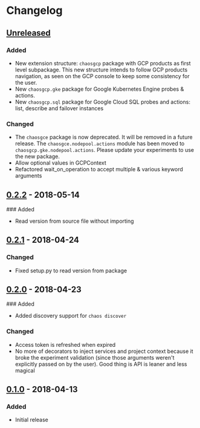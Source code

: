 # Changelog

## [Unreleased][]

[Unreleased]: https://github.com/chaostoolkit-incubator/chaostoolkit-google-cloud/compare/0.2.2...HEAD

### Added

-   New extension structure: 
    `chaosgcp` package with GCP products as first level subpackage.
    This new structure intends to follow GCP products navigation, as seen
    on the GCP console to keep some consistency for the user.
-   New `chaosgcp.gke` package for Google Kubernetes Engine probes & actions.
-   New `chaosgcp.sql` package for Google Cloud SQL probes and actions: 
    list, describe and failover instances

### Changed

-   The `chaosgce` package is now deprecated. It will be removed in a future
    release. The `chaosgce.nodepool.actions` module has been moved to
    `chaosgcp.gke.nodepool.actions`. Please update your experiments to use the
    new package.
-   Allow optional values in GCPContext
-   Refactored wait_on_operation to accept multiple & various keyword arguments

## [0.2.2][] - 2018-05-14

[0.2.2]: https://github.com/chaostoolkit-incubator/chaostoolkit-google-cloud/compare/0.2.1...0.2.2

### Added

-   Read version from source file without importing

## [0.2.1][] - 2018-04-24

[0.2.1]: https://github.com/chaostoolkit-incubator/chaostoolkit-google-cloud/compare/0.2.0...0.2.1

### Changed

-   Fixed setup.py to read version from package

## [0.2.0][] - 2018-04-23

[0.2.0]: https://github.com/chaostoolkit-incubator/chaostoolkit-google-cloud/compare/0.1.0...0.2.0

### Added

-   Added discovery support for `chaos discover`

### Changed

-   Access token is refreshed when expired
-   No more of decorators to inject services and project context because it
    broke the experiment validation (since those arguments weren't explicitly
    passed on by the user). Good thing is API is leaner and less magical


## [0.1.0][] - 2018-04-13

[0.1.0]: https://github.com/chaostoolkit-incubator/chaostoolkit-google-cloud/tree/0.1.0

### Added

-   Initial release
